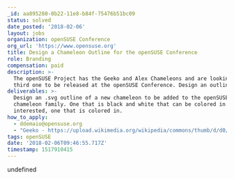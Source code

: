 ```yaml
---
_id: aa895280-0b22-11e8-b84f-75476b51bc09
status: solved
date_posted: '2018-02-06'
layout: jobs
organization: openSUSE Conference
org_url: 'https://www.opensuse.org'
title: Design a Chameleon Outline for the openSUSE Conference
role: Branding
compensation: paid
description: >-
  The openSUSE Project has the Geeko and Alex Chameleons and are looking for a
  third one to be released at the openSUSE Conference. Design an outline of the
deliverables: >-
  Design an .svg outline of a new chameleon to be added to the openSUSE
  chameleon family. One that is black and white that can be colored in and, if
  interested, one that is colored in.
how_to_apply:
  - ddemaio@opensuse.org
  - "Geeko - https://upload.wikimedia.org/wikipedia/commons/thumb/d/d0/OpenSUSE_Logo.svg/1280px-OpenSUSE_Logo.svg.png\r\nAlex - https://events.opensuse.org/system/conferences/logos/000/000/044/original/alext.png"
tags: openSUSE
date: '2018-02-06T09:46:55.717Z'
timestamp: 1517910415
---
```

undefined

